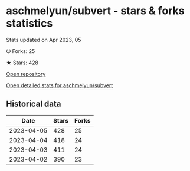 # aschmelyun/subvert - stars & forks statistics

Stats updated on Apr 2023, 05

☋ Forks: 25

★ Stars: 428

[Open repository](https://github.com/aschmelyun/subvert)

[Open detailed stats for aschmelyun/subvert](https://reviewgithub.com/rep/aschmelyun/subvert)

## Historical data
| Date | Stars | Forks |
|------|-------|-------|
| 2023-04-05 | 428 | 25 | 
| 2023-04-04 | 418 | 24 | 
| 2023-04-03 | 411 | 24 | 
| 2023-04-02 | 390 | 23 | 

